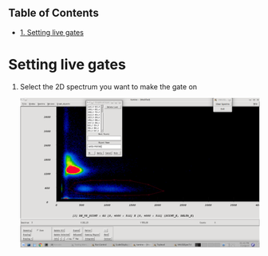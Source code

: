 <div id="table-of-contents">
<h2>Table of Contents</h2>
<div id="text-table-of-contents">
<ul>
<li><a href="#orga9e07e2">1. Setting live gates</a></li>
</ul>
</div>
</div>


<a id="orga9e07e2"></a>

# Setting live gates

1.  Select the 2D spectrum you want to make the gate on

    <p align="center"><img src="gates-1.png" /></p>

